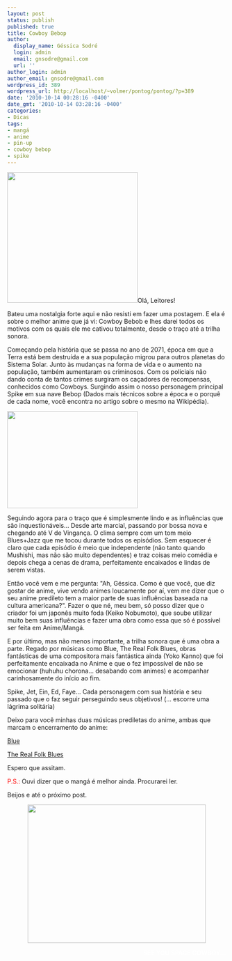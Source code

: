 ```yaml
---
layout: post
status: publish
published: true
title: Cowboy Bebop
author:
  display_name: Géssica Sodré
  login: admin
  email: gnsodre@gmail.com
  url: ''
author_login: admin
author_email: gnsodre@gmail.com
wordpress_id: 389
wordpress_url: http://localhost/~volmer/pontog/pontog/?p=389
date: '2010-10-14 00:28:16 -0400'
date_gmt: '2010-10-14 03:28:16 -0400'
categories:
- Dicas
tags:
- mangá
- anime
- pin-up
- cowboy bebop
- spike
---
```

<p><a href="http://localhost/~volmer/pontog/pontog/wp-content/uploads/2010/10/Pin-Up_5.png"><img class="alignleft size-medium wp-image-390" title="Pin-Up_5" src="http://localhost/~volmer/pontog/pontog/wp-content/uploads/2010/10/Pin-Up_5-300x300.png" alt="" width="300" height="300" /></a>Olá, Leitores!</p>
<p>Bateu uma nostalgia forte aqui e não resisti em fazer uma postagem. E ela é sobre o melhor anime que já vi: Cowboy Bebob e lhes darei todos os motivos com os quais ele me cativou totalmente, desde o traço até a trilha sonora.</p>
<p>Começando pela história que se passa no ano de 2071, época em que a Terra está bem destruída e a sua população migrou para outros planetas do Sistema Solar. Junto às mudanças na forma de vida e o aumento na população, também aumentaram os criminosos. Com os policiais não dando conta de tantos crimes surgiram os caçadores de recompensas, conhecidos como Cowboys. Surgindo assim o nosso personagem principal Spike em sua nave Bebop (Dados mais técnicos sobre a época e o porquê de cada nome, você encontra no artigo sobre o mesmo na Wikipédia).</p>
<p><a href="http://localhost/~volmer/pontog/pontog/wp-content/uploads/2010/10/cowboy-bebop-7544331.jpg"><img class="aligncenter size-medium wp-image-394" title="Cowboy Bebop" src="http://localhost/~volmer/pontog/pontog/wp-content/uploads/2010/10/cowboy-bebop-7544331-300x223.jpg" alt="" width="300" height="223" /></a></p>
<p>Seguindo agora para o traço que é simplesmente lindo e as influências que são inquestionáveis... Desde arte marcial, passando por bossa nova e chegando até V de Vingança. O clima sempre com um tom meio Blues+Jazz que me tocou durante todos os episódios. Sem esquecer é claro que cada episódio é meio que independente (não tanto quando Mushishi, mas não são muito dependentes) e traz coisas meio comédia e depois chega a cenas de drama, perfeitamente encaixados e lindas de serem vistas.</p>
<p>Então você vem e me pergunta: "Ah, Géssica. Como é que você, que diz gostar de anime, vive vendo animes loucamente por aí, vem me dizer que o seu anime predileto tem a maior parte de suas influências baseada na cultura americana?". Fazer o que né, meu bem, só posso dizer que o criador foi um japonês muito foda (Keiko Nobumoto), que soube utilizar muito bem suas influências e fazer uma obra como essa que só é possível ser feita em Anime/Mangá.</p>
<p>E por último, mas não menos importante, a trilha sonora que é uma obra a parte. Regado por músicas como Blue, The Real Folk Blues, obras fantásticas de uma compositora mais fantástica ainda (Yoko Kanno) que foi perfeitamente encaixada no Anime e que o fez impossível de não se emocionar (huhuhu chorona... desabando com animes) e acompanhar carinhosamente do início ao fim.</p>
<p>Spike, Jet, Ein, Ed, Faye... Cada personagem com sua história e seu passado que o faz seguir perseguindo seus objetivos! (... escorre uma lágrima solitária)</p>
<p>Deixo para você minhas duas músicas prediletas do anime, ambas que marcam o encerramento do anime:</p>
<p><a href="http://localhost/~volmer/pontog/pontog/wp-content/uploads/2010/10/Blue.mp3">Blue</a></p>
<p><a href="http://localhost/~volmer/pontog/pontog/wp-content/uploads/2010/10/Real_Folk_Blues.mp3">The Real Folk Blues</a></p>
<p>Espero que assitam.</p>
<p><span style="color: #ff0000;">P.S.:</span> Ouvi dizer que o mangá é melhor ainda. Procurarei ler.</p>
<p>Beijos e até o próximo post.</p>
<p style="text-align: center;"><img class="aligncenter" title="Bang!" src="http://localhost/~volmer/pontog/pontog/wp-content/uploads/2010/10/Spike_Spiegel___Bang_by_Graytiv.png" alt="" width="410" height="318" /></p>
<p style="text-align: right;"><strong><span style="color: #ffffff;">SEE YOU SPACE COWBOY...</span></strong></p>
<div><span style="color: #0000ee; -webkit-text-decorations-in-effect: underline;"><br />
</span></div>
